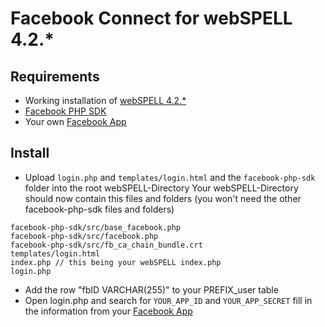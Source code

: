 Facebook Connect for webSPELL 4.2.*
=========================

## Requirements
- Working installation of [webSPELL 4.2.*](https://github.com/webSPELL/)
- [Facebook PHP SDK](https://github.com/facebook/facebook-php-sdk)
- Your own [Facebook App](https://developers.facebook.com/apps)

## Install

- Upload `login.php` and `templates/login.html` and the `facebook-php-sdk` folder into the root webSPELL-Directory
Your webSPELL-Directory should now contain this files and folders (you won't need the other facebook-php-sdk files and folders)
```
facebook-php-sdk/src/base_facebook.php
facebook-php-sdk/src/facebook.php
facebook-php-sdk/src/fb_ca_chain_bundle.crt
templates/login.html
index.php // this being your webSPELL index.php
login.php
```

- Add the row "fbID VARCHAR(255)" to your PREFIX_user table
- Open login.php and search for `YOUR_APP_ID` and `YOUR_APP_SECRET` fill in the information from your [Facebook App](https://developers.facebook.com/apps)